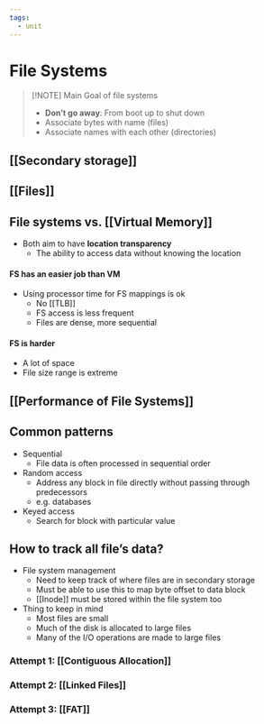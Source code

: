 ```yaml
---
tags:
  - unit
---
```

# File Systems
> [!NOTE] Main Goal of file systems
> * **Don’t go away**: From boot up to shut down
> * Associate bytes with name (files)
> * Associate names with each other (directories)

## [[Secondary storage]]
## [[Files]]
## File systems vs. [[Virtual Memory]]
* Both aim to have **location transparency**
	* The ability to access data without knowing the location
#### FS has an easier job than VM
* Using processor time for FS mappings is ok
	* No [[TLB]]
	* FS access is less frequent
	* Files are dense, more sequential
#### FS is harder
* A lot of space
* File size range is extreme
## [[Performance of File Systems]]
## Common patterns
* Sequential
	* File data is often processed in sequential order
* Random access
	* Address any block in file directly without passing through predecessors
	* e.g. databases
* Keyed access
	* Search for block with particular value

## How to track all file’s data?
* File system management
	* Need to keep track of where files are in secondary storage
	* Must be able to use this to map byte offset to data block
	* [[Inode]] must be stored within the file system too
* Thing to keep in mind
	* Most files are small
	* Much of the disk is allocated to large files
	* Many of the I/O operations are made to large files
### Attempt 1: [[Contiguous Allocation]]
### Attempt 2: [[Linked Files]]
### Attempt 3: [[FAT]]